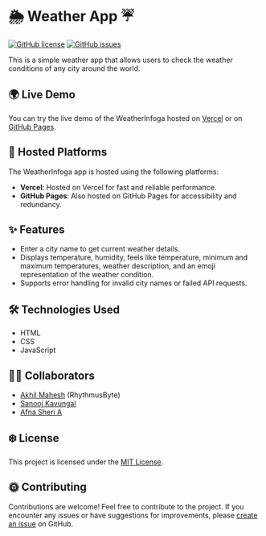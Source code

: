 # 🌦️ Weather App ☔

[![GitHub license](https://img.shields.io/github/license/RhythmusByte/WeatherInfoga)](https://github.com/RhythmusByte/WeatherInfoga/blob/main/LICENSE)
[![GitHub issues](https://img.shields.io/github/issues/RhythmusByte/WeatherInfoga)](https://github.com/RhythmusByte/WeatherInfoga/issues)

This is a simple weather app that allows users to check the weather conditions of any city around the world.

## 🌍 Live Demo

You can try the live demo of the WeatherInfoga hosted on [Vercel](https://weatherinfoga.vercel.app) or on [GitHub Pages](https://rhythmusbyte.github.io/WeatherInfoga).

## 🚀 Hosted Platforms

The WeatherInfoga app is hosted using the following platforms:

- **Vercel**: Hosted on Vercel for fast and reliable performance.
- **GitHub Pages**: Also hosted on GitHub Pages for accessibility and redundancy.

## ✨ Features

- Enter a city name to get current weather details.
- Displays temperature, humidity, feels like temperature, minimum and maximum temperatures, weather description, and an emoji representation of the weather condition.
- Supports error handling for invalid city names or failed API requests.

## 🛠️ Technologies Used

- HTML
- CSS
- JavaScript

## 👨‍💻 Collaborators

- [Akhil Mahesh](https://github.com/RhythmusByte) (RhythmusByte)
- [Sanooj Kavungal](https://github.com/sanoojkavungal)
- [Afna Sheri A](https://github.com/af-na)

## ❄️ License

This project is licensed under the [MIT License](https://github.com/RhythmusByte/WeatherInfoga/blob/main/LICENSE).

## 🌞 Contributing

Contributions are welcome! Feel free to contribute to the project. If you encounter any issues or have suggestions for improvements, please [create an issue](https://github.com/RhythmusByte/WeatherInfoga/issues) on GitHub.
